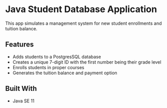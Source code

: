 # Java Student Database Application
This app simulates a management system for new student enrollments and tuition balance.

## Features
* Adds students to a PostgresSQL database
* Creates a unique 7-digit ID with the first number being their grade level
* Enrolls students in proper courses
* Generates the tuition balance and payment option

## Built With
*   Java SE 11
